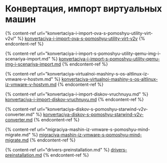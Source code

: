 # Конвертация, импорт виртуальных машин

{% content-ref url="konvertaciya-i-import-ova-s-pomoshyu-utility-virt-v2v/" %}
[konvertaciya-i-import-ova-s-pomoshyu-utility-virt-v2v](konvertaciya-i-import-ova-s-pomoshyu-utility-virt-v2v/)
{% endcontent-ref %}

{% content-ref url="konvertaciya-i-import-s-pomoshyu-utility-qemu-img-i-scenariya-import.md" %}
[konvertaciya-i-import-s-pomoshyu-utility-qemu-img-i-scenariya-import.md](konvertaciya-i-import-s-pomoshyu-utility-qemu-img-i-scenariya-import.md)
{% endcontent-ref %}

{% content-ref url="konvertaciya-virtualnoi-mashiny-s-os-altlinux-iz-vmware-v-hostvm.md" %}
[konvertaciya-virtualnoi-mashiny-s-os-altlinux-iz-vmware-v-hostvm.md](konvertaciya-virtualnoi-mashiny-s-os-altlinux-iz-vmware-v-hostvm.md)
{% endcontent-ref %}

{% content-ref url="konvertaciya-i-import-diskov-vruchnuyu.md" %}
[konvertaciya-i-import-diskov-vruchnuyu.md](konvertaciya-i-import-diskov-vruchnuyu.md)
{% endcontent-ref %}

{% content-ref url="konvertaciya-diskov-s-pomoshyu-starwind-v2v-converter.md" %}
[konvertaciya-diskov-s-pomoshyu-starwind-v2v-converter.md](konvertaciya-diskov-s-pomoshyu-starwind-v2v-converter.md)
{% endcontent-ref %}

{% content-ref url="migraciya-mashin-iz-vmware-s-pomoshyu-mind-migrate.md" %}
[migraciya-mashin-iz-vmware-s-pomoshyu-mind-migrate.md](migraciya-mashin-iz-vmware-s-pomoshyu-mind-migrate.md)
{% endcontent-ref %}

{% content-ref url="drivers-preinstallation.md" %}
[drivers-preinstallation.md](drivers-preinstallation.md)
{% endcontent-ref %}
